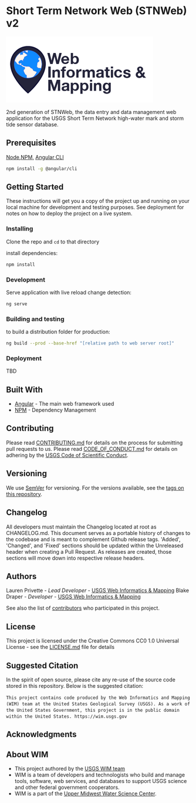 # Short Term Network Web (STNWeb) v2

![WiM](wimlogo.png)

2nd generation of STNWeb, the data entry and data management web application for the USGS Short Term Network high-water mark and storm tide sensor database.

## Prerequisites

[Node](https://nodejs.org/en/),[NPM](https://www.npmjs.com/), [Angular CLI](https://cli.angular.io/)

```bash
npm install -g @angular/cli
```

## Getting Started

These instructions will get you a copy of the project up and running on your local machine for development and testing purposes. See deployment for notes on how to deploy the project on a live system.

### Installing

Clone the repo and `cd` to that directory

install dependencies:

```bash
npm install
```

### Development

Serve application with live reload change detection:

```bash
ng serve
```

### Building and testing

to build a distribution folder for production:

```bash
ng build --prod --base-href "[relative path to web server root]"
````

### Deployment

TBD

## Built With

* [Angular](https://angular.io/) - The main web framework used
* [NPM](https://www.npmjs.com/) - Dependency Management

## Contributing

Please read [CONTRIBUTING.md](CONTRIBUTING.md) for details on the process for submitting pull requests to us. Please read [CODE_OF_CONDUCT.md](CODE_OF_CONDUCT.md) for details on adhering by the [USGS Code of Scientific Conduct](https://www2.usgs.gov/fsp/fsp_code_of_scientific_conduct.asp).

## Versioning

We use [SemVer](http://semver.org/) for versioning. For the versions available, see the [tags on this repository](../../tags).

## Changelog

All developers must maintain the Changelog located at root as CHANGELOG.md. This document serves as a portable history of changes to the codebase and is meant to complement Github release tags.  'Added', 'Changed', and 'Fixed' sections should be updated within the Unreleased header when creating a Pull Request. As releases are created, those sections will move down into respective release headers.

## Authors

Lauren Privette  - *Lead Developer* - [USGS Web Informatics & Mapping](https://wim.usgs.gov/)
Blake Draper - *Developer* - [USGS Web Informatics & Mapping](https://wim.usgs.gov/)

See also the list of [contributors](../../graphs/contributors) who participated in this project.

## License

This project is licensed under the Creative Commons CC0 1.0 Universal License - see the [LICENSE.md](LICENSE.md) file for details

## Suggested Citation

In the spirit of open source, please cite any re-use of the source code stored in this repository. Below is the suggested citation:

`This project contains code produced by the Web Informatics and Mapping (WIM) team at the United States Geological Survey (USGS). As a work of the United States Government, this project is in the public domain within the United States. https://wim.usgs.gov`

## Acknowledgments

## About WIM

* This project authored by the [USGS WIM team](https://wim.usgs.gov)
* WIM is a team of developers and technologists who build and manage tools, software, web services, and databases to support USGS science and other federal government cooperators.
* WIM is a part of the [Upper Midwest Water Science Center](https://www.usgs.gov/centers/wisconsin-water-science-center).
